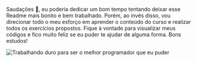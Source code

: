 Saudações :wave:, eu poderia dedicar um bom tempo tentando deixar esse Readme mais bonito e bem trabalhado. 
Porém, ao invés disso, vou direcionar todo o meu esforço em aprender o conteúdo do curso e realizar todos os exercícios propostos. 
Fique à vontade para visualizar meus códigos e fico muito feliz se eu puder te ajudar de alguma forma. 
Bons estudos!

![Trabalhando duro para ser o melhor programador que eu puder](https://user-images.githubusercontent.com/107258826/190932684-51284f57-7dfe-4ad4-bd94-d4628885b9ad.jpg)
